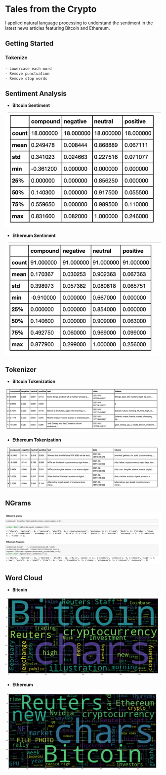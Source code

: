 # Tales from the Crypto

I applied natural language processing to understand the sentiment in the latest news articles featuring Bitcoin and Ethereum.

## Getting Started

### Tokenize
    - Lowercase each word
    - Remove punctuation
    - Remove stop words

## **Sentiment Analysis**

- **Bitcoin Sentiment**

![](https://raw.githubusercontent.com/bhatt11z/NLP/main/Screen%20shots/Screenshot%202021-07-05%20at%2010.28.41%20PM.png)

- **Ethereum Sentiment**

![](https://raw.githubusercontent.com/bhatt11z/NLP/main/Screen%20shots/Screenshot%202021-07-05%20at%2010.31.13%20PM.png)


## **Tokenizer**

- **Bitcoin Tokenization**

![](https://raw.githubusercontent.com/bhatt11z/NLP/main/Screen%20shots/Screenshot%202021-07-05%20at%2010.33.28%20PM.png)

- **Ethereum Tokenization**

![](https://raw.githubusercontent.com/bhatt11z/NLP/main/Screen%20shots/Screenshot%202021-07-05%20at%2010.34.59%20PM.png)


## **NGrams**

![](https://raw.githubusercontent.com/bhatt11z/NLP/main/Screen%20shots/Screenshot%202021-07-05%20at%2010.37.01%20PM.png)


## **Word Cloud**

- **Bitcoin**

![](https://raw.githubusercontent.com/bhatt11z/NLP/main/Screen%20shots/Screenshot%202021-07-05%20at%2010.39.59%20PM.png)

- **Ethereum**

![](https://raw.githubusercontent.com/bhatt11z/NLP/main/Screen%20shots/Screenshot%202021-07-05%20at%2010.41.30%20PM.png)
